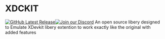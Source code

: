 # XDCKIT
[![GitHub Latest Release](https://img.shields.io/badge/Latest-Release-red)](https://github.com/XBM360/XDCKIT/releases)[![Join our Discord](https://img.shields.io/badge/chat%20on-discord-7289DA)](https://discord.gg/QvdmNnfQ86)
An open source libery designed to Emulate XDevkit libery extention to work exactly like the original with added features
